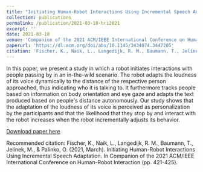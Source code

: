 ```yaml
---
title: "Initiating Human-Robot Interactions Using Incremental Speech Adaptation"
collection: publications
permalink: /publication/2021-03-10-hri2021
excerpt: ''
date: 2021-03-10
venue: 'Companion of the 2021 ACM/IEEE International Conference on Human-Robot Interaction'
paperurl: 'https://dl.acm.org/doi/abs/10.1145/3434074.3447205'
citation: 'Fischer, K., Naik, L., Langedijk, R. M., Baumann, T., Jelínek, M., & Palinko, O. (2021, March). Initiating Human-Robot Interactions Using Incremental Speech Adaptation. In Companion of the 2021 ACM/IEEE International Conference on Human-Robot Interaction (pp. 421-425).'
---
```

In this paper, we present a study in which a robot initiates interactions with people passing by in an in-the-wild scenario. The robot adapts the loudness of its voice dynamically to the distance of the respective person approached, thus indicating who it is talking to. It furthermore tracks people based on information on body orientation and eye gaze and adapts the text produced based on people's distance autonomously. Our study shows that the adaptation of the loudness of its voice is perceived as personalization by the participants and that the likelihood that they stop by and interact with the robot increases when the robot incrementally adjusts its behavior.

[Download paper here](https://dl.acm.org/doi/pdf/10.1145/3434074.3447205)

Recommended citation: Fischer, K., Naik, L., Langedijk, R. M., Baumann, T., Jelínek, M., & Palinko, O. (2021, March). Initiating Human-Robot Interactions Using Incremental Speech Adaptation. In Companion of the 2021 ACM/IEEE International Conference on Human-Robot Interaction (pp. 421-425).